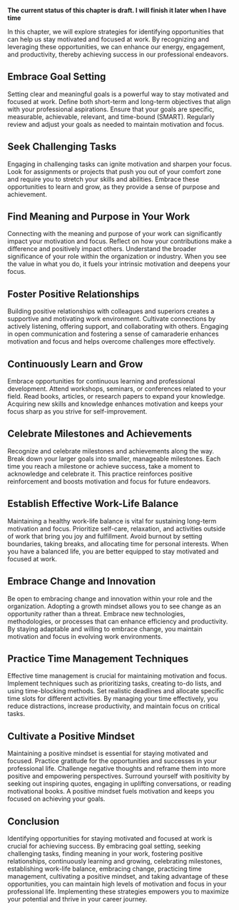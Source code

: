 **The current status of this chapter is draft. I will finish it later when I have time**

In this chapter, we will explore strategies for identifying opportunities that can help us stay motivated and focused at work. By recognizing and leveraging these opportunities, we can enhance our energy, engagement, and productivity, thereby achieving success in our professional endeavors.

Embrace Goal Setting
--------------------

Setting clear and meaningful goals is a powerful way to stay motivated and focused at work. Define both short-term and long-term objectives that align with your professional aspirations. Ensure that your goals are specific, measurable, achievable, relevant, and time-bound (SMART). Regularly review and adjust your goals as needed to maintain motivation and focus.

Seek Challenging Tasks
----------------------

Engaging in challenging tasks can ignite motivation and sharpen your focus. Look for assignments or projects that push you out of your comfort zone and require you to stretch your skills and abilities. Embrace these opportunities to learn and grow, as they provide a sense of purpose and achievement.

Find Meaning and Purpose in Your Work
-------------------------------------

Connecting with the meaning and purpose of your work can significantly impact your motivation and focus. Reflect on how your contributions make a difference and positively impact others. Understand the broader significance of your role within the organization or industry. When you see the value in what you do, it fuels your intrinsic motivation and deepens your focus.

Foster Positive Relationships
-----------------------------

Building positive relationships with colleagues and superiors creates a supportive and motivating work environment. Cultivate connections by actively listening, offering support, and collaborating with others. Engaging in open communication and fostering a sense of camaraderie enhances motivation and focus and helps overcome challenges more effectively.

Continuously Learn and Grow
---------------------------

Embrace opportunities for continuous learning and professional development. Attend workshops, seminars, or conferences related to your field. Read books, articles, or research papers to expand your knowledge. Acquiring new skills and knowledge enhances motivation and keeps your focus sharp as you strive for self-improvement.

Celebrate Milestones and Achievements
-------------------------------------

Recognize and celebrate milestones and achievements along the way. Break down your larger goals into smaller, manageable milestones. Each time you reach a milestone or achieve success, take a moment to acknowledge and celebrate it. This practice reinforces positive reinforcement and boosts motivation and focus for future endeavors.

Establish Effective Work-Life Balance
-------------------------------------

Maintaining a healthy work-life balance is vital for sustaining long-term motivation and focus. Prioritize self-care, relaxation, and activities outside of work that bring you joy and fulfillment. Avoid burnout by setting boundaries, taking breaks, and allocating time for personal interests. When you have a balanced life, you are better equipped to stay motivated and focused at work.

Embrace Change and Innovation
-----------------------------

Be open to embracing change and innovation within your role and the organization. Adopting a growth mindset allows you to see change as an opportunity rather than a threat. Embrace new technologies, methodologies, or processes that can enhance efficiency and productivity. By staying adaptable and willing to embrace change, you maintain motivation and focus in evolving work environments.

Practice Time Management Techniques
-----------------------------------

Effective time management is crucial for maintaining motivation and focus. Implement techniques such as prioritizing tasks, creating to-do lists, and using time-blocking methods. Set realistic deadlines and allocate specific time slots for different activities. By managing your time effectively, you reduce distractions, increase productivity, and maintain focus on critical tasks.

Cultivate a Positive Mindset
----------------------------

Maintaining a positive mindset is essential for staying motivated and focused. Practice gratitude for the opportunities and successes in your professional life. Challenge negative thoughts and reframe them into more positive and empowering perspectives. Surround yourself with positivity by seeking out inspiring quotes, engaging in uplifting conversations, or reading motivational books. A positive mindset fuels motivation and keeps you focused on achieving your goals.

Conclusion
----------

Identifying opportunities for staying motivated and focused at work is crucial for achieving success. By embracing goal setting, seeking challenging tasks, finding meaning in your work, fostering positive relationships, continuously learning and growing, celebrating milestones, establishing work-life balance, embracing change, practicing time management, cultivating a positive mindset, and taking advantage of these opportunities, you can maintain high levels of motivation and focus in your professional life. Implementing these strategies empowers you to maximize your potential and thrive in your career journey.
